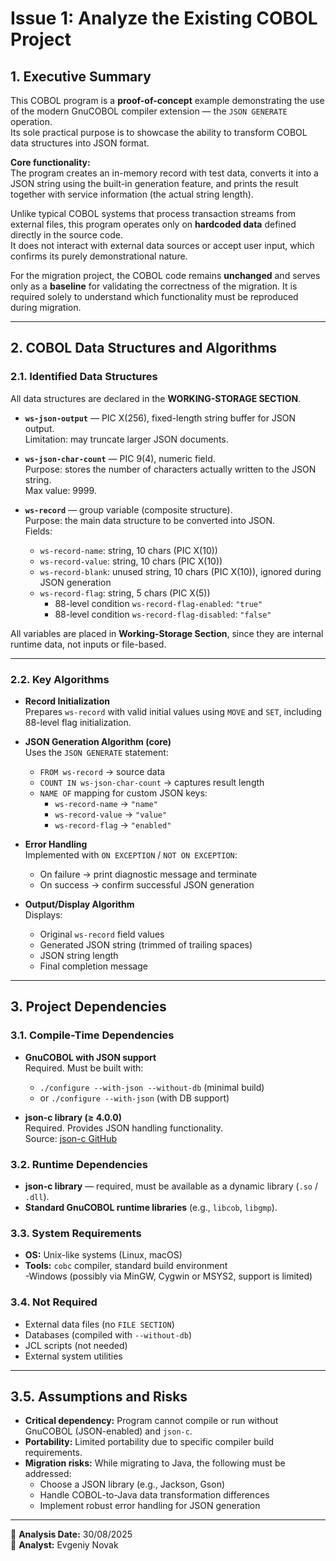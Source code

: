# Issue 1: Analyze the Existing COBOL Project

## 1. Executive Summary

This COBOL program is a **proof-of-concept** example demonstrating the use of the modern GnuCOBOL compiler extension — the `JSON GENERATE` operation.  
Its sole practical purpose is to showcase the ability to transform COBOL data structures into JSON format.

**Core functionality:**  
The program creates an in-memory record with test data, converts it into a JSON string using the built-in generation feature, and prints the result together with service information (the actual string length).  

Unlike typical COBOL systems that process transaction streams from external files, this program operates only on **hardcoded data** defined directly in the source code.  
It does not interact with external data sources or accept user input, which confirms its purely demonstrational nature.  

For the migration project, the COBOL code remains **unchanged** and serves only as a **baseline** for validating the correctness of the migration. It is required solely to understand which functionality must be reproduced during migration.

---

## 2. COBOL Data Structures and Algorithms

### 2.1. Identified Data Structures
All data structures are declared in the **WORKING-STORAGE SECTION**.

- **`ws-json-output`** — PIC X(256), fixed-length string buffer for JSON output.  
  Limitation: may truncate larger JSON documents.  

- **`ws-json-char-count`** — PIC 9(4), numeric field.  
  Purpose: stores the number of characters actually written to the JSON string.  
  Max value: 9999.  

- **`ws-record`** — group variable (composite structure).  
  Purpose: the main data structure to be converted into JSON.  
  Fields:  
  - `ws-record-name`: string, 10 chars (PIC X(10))  
  - `ws-record-value`: string, 10 chars (PIC X(10))  
  - `ws-record-blank`: unused string, 10 chars (PIC X(10)), ignored during JSON generation  
  - `ws-record-flag`: string, 5 chars (PIC X(5))  
    - 88-level condition `ws-record-flag-enabled`: `"true"`  
    - 88-level condition `ws-record-flag-disabled`: `"false"`  

All variables are placed in **Working-Storage Section**, since they are internal runtime data, not inputs or file-based.

---

### 2.2. Key Algorithms

- **Record Initialization**  
  Prepares `ws-record` with valid initial values using `MOVE` and `SET`, including 88-level flag initialization.  

- **JSON Generation Algorithm (core)**  
  Uses the `JSON GENERATE` statement:  
  - `FROM ws-record` → source data  
  - `COUNT IN ws-json-char-count` → captures result length  
  - `NAME OF` mapping for custom JSON keys:  
    - `ws-record-name` → `"name"`  
    - `ws-record-value` → `"value"`  
    - `ws-record-flag` → `"enabled"`  

- **Error Handling**  
  Implemented with `ON EXCEPTION` / `NOT ON EXCEPTION`:  
  - On failure → print diagnostic message and terminate  
  - On success → confirm successful JSON generation  

- **Output/Display Algorithm**  
  Displays:  
  - Original `ws-record` field values  
  - Generated JSON string (trimmed of trailing spaces)  
  - JSON string length  
  - Final completion message  

---

## 3. Project Dependencies

### 3.1. Compile-Time Dependencies
- **GnuCOBOL with JSON support**  
  Required. Must be built with:  
  - `./configure --with-json --without-db` (minimal build)  
  - or `./configure --with-json` (with DB support)  

- **json-c library (≥ 4.0.0)**  
  Required. Provides JSON handling functionality.  
  Source: [json-c GitHub](https://github.com/json-c/json-c)  

### 3.2. Runtime Dependencies
- **json-c library** — required, must be available as a dynamic library (`.so` / `.dll`).  
- **Standard GnuCOBOL runtime libraries** (e.g., `libcob`, `libgmp`).

### 3.3. System Requirements
- **OS:** Unix-like systems (Linux, macOS)  
- **Tools:** `cobc` compiler, standard build environment  
-Windows (possibly via MinGW, Cygwin or MSYS2, support is limited)

### 3.4. Not Required
- External data files (no `FILE SECTION`)  
- Databases (compiled with `--without-db`)  
- JCL scripts (not needed)  
- External system utilities  

---

## 3.5. Assumptions and Risks
- **Critical dependency:** Program cannot compile or run without GnuCOBOL (JSON-enabled) and `json-c`.  
- **Portability:** Limited portability due to specific compiler build requirements.  
- **Migration risks:** While migrating to Java, the following must be addressed:  
  - Choose a JSON library (e.g., Jackson, Gson)  
  - Handle COBOL-to-Java data transformation differences  
  - Implement robust error handling for JSON generation  

---

📅 **Analysis Date:** 30/08/2025  
👤 **Analyst:** Evgeniy Novak
